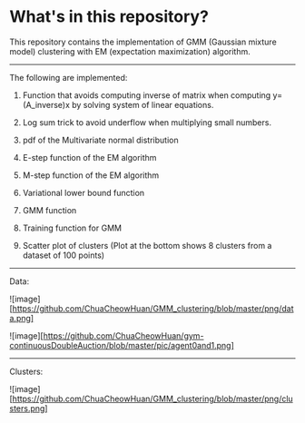 # What's in this repository?

This repository contains the implementation of GMM (Gaussian mixture model)
clustering with EM (expectation maximization) algorithm.

---

The following are implemented:

1) Function that avoids computing inverse of matrix when computing
y=(A_inverse)x by solving system of linear equations.

2) Log sum trick to avoid underflow when multiplying small numbers.

3) pdf of the Multivariate normal distribution

4) E-step function of the EM algorithm

5) M-step function of the EM algorithm

6) Variational lower bound function

7) GMM function

8) Training function for GMM

9) Scatter plot of clusters (Plot at the bottom shows 8 clusters from a dataset of 100 points)

---
Data:

![image][https://github.com/ChuaCheowHuan/GMM_clustering/blob/master/png/data.png]

![image][https://github.com/ChuaCheowHuan/gym-continuousDoubleAuction/blob/master/pic/agent0and1.png]

---
Clusters:

![image][https://github.com/ChuaCheowHuan/GMM_clustering/blob/master/png/clusters.png]
